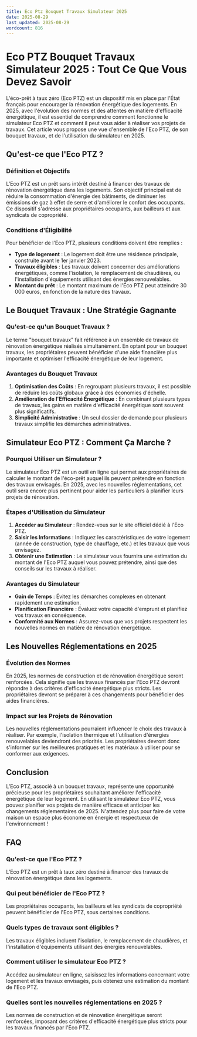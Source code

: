 ```yaml
---
title: Eco Ptz Bouquet Travaux Simulateur 2025
date: 2025-08-29
last_updated: 2025-08-29
wordcount: 816
---
```


# Eco PTZ Bouquet Travaux Simulateur 2025 : Tout Ce Que Vous Devez Savoir

L'éco-prêt à taux zéro (Eco PTZ) est un dispositif mis en place par l'État français pour encourager la rénovation énergétique des logements. En 2025, avec l'évolution des normes et des attentes en matière d'efficacité énergétique, il est essentiel de comprendre comment fonctionne le simulateur Eco PTZ et comment il peut vous aider à réaliser vos projets de travaux. Cet article vous propose une vue d'ensemble de l'Eco PTZ, de son bouquet travaux, et de l'utilisation du simulateur en 2025.

## Qu'est-ce que l'Eco PTZ ?

### Définition et Objectifs

L'Eco PTZ est un prêt sans intérêt destiné à financer des travaux de rénovation énergétique dans les logements. Son objectif principal est de réduire la consommation d'énergie des bâtiments, de diminuer les émissions de gaz à effet de serre et d'améliorer le confort des occupants. Ce dispositif s'adresse aux propriétaires occupants, aux bailleurs et aux syndicats de copropriété.

### Conditions d'Éligibilité

Pour bénéficier de l'Eco PTZ, plusieurs conditions doivent être remplies :

- **Type de logement** : Le logement doit être une résidence principale, construite avant le 1er janvier 2023.
- **Travaux éligibles** : Les travaux doivent concerner des améliorations énergétiques, comme l'isolation, le remplacement de chaudières, ou l'installation d'équipements utilisant des énergies renouvelables.
- **Montant du prêt** : Le montant maximum de l'Eco PTZ peut atteindre 30 000 euros, en fonction de la nature des travaux.

## Le Bouquet Travaux : Une Stratégie Gagnante

### Qu'est-ce qu'un Bouquet Travaux ?

Le terme "bouquet travaux" fait référence à un ensemble de travaux de rénovation énergétique réalisés simultanément. En optant pour un bouquet travaux, les propriétaires peuvent bénéficier d'une aide financière plus importante et optimiser l'efficacité énergétique de leur logement.

### Avantages du Bouquet Travaux

1. **Optimisation des Coûts** : En regroupant plusieurs travaux, il est possible de réduire les coûts globaux grâce à des économies d'échelle.
2. **Amélioration de l'Efficacité Énergétique** : En combinant plusieurs types de travaux, les gains en matière d'efficacité énergétique sont souvent plus significatifs.
3. **Simplicité Administrative** : Un seul dossier de demande pour plusieurs travaux simplifie les démarches administratives.

## Simulateur Eco PTZ : Comment Ça Marche ?

### Pourquoi Utiliser un Simulateur ?

Le simulateur Eco PTZ est un outil en ligne qui permet aux propriétaires de calculer le montant de l'éco-prêt auquel ils peuvent prétendre en fonction des travaux envisagés. En 2025, avec les nouvelles réglementations, cet outil sera encore plus pertinent pour aider les particuliers à planifier leurs projets de rénovation.

### Étapes d'Utilisation du Simulateur

1. **Accéder au Simulateur** : Rendez-vous sur le site officiel dédié à l'Eco PTZ.
2. **Saisir les Informations** : Indiquez les caractéristiques de votre logement (année de construction, type de chauffage, etc.) et les travaux que vous envisagez.
3. **Obtenir une Estimation** : Le simulateur vous fournira une estimation du montant de l'Eco PTZ auquel vous pouvez prétendre, ainsi que des conseils sur les travaux à réaliser.

### Avantages du Simulateur

- **Gain de Temps** : Évitez les démarches complexes en obtenant rapidement une estimation.
- **Planification Financière** : Évaluez votre capacité d'emprunt et planifiez vos travaux en conséquence.
- **Conformité aux Normes** : Assurez-vous que vos projets respectent les nouvelles normes en matière de rénovation énergétique.

## Les Nouvelles Réglementations en 2025

### Évolution des Normes

En 2025, les normes de construction et de rénovation énergétique seront renforcées. Cela signifie que les travaux financés par l'Eco PTZ devront répondre à des critères d'efficacité énergétique plus stricts. Les propriétaires devront se préparer à ces changements pour bénéficier des aides financières.

### Impact sur les Projets de Rénovation

Les nouvelles réglementations pourraient influencer le choix des travaux à réaliser. Par exemple, l'isolation thermique et l'utilisation d'énergies renouvelables deviendront des priorités. Les propriétaires devront donc s'informer sur les meilleures pratiques et les matériaux à utiliser pour se conformer aux exigences.

## Conclusion

L'Eco PTZ, associé à un bouquet travaux, représente une opportunité précieuse pour les propriétaires souhaitant améliorer l'efficacité énergétique de leur logement. En utilisant le simulateur Eco PTZ, vous pouvez planifier vos projets de manière efficace et anticiper les changements réglementaires de 2025. N'attendez plus pour faire de votre maison un espace plus économe en énergie et respectueux de l'environnement !

## FAQ

### Qu'est-ce que l'Eco PTZ ?

L'Eco PTZ est un prêt à taux zéro destiné à financer des travaux de rénovation énergétique dans les logements.

### Qui peut bénéficier de l'Eco PTZ ?

Les propriétaires occupants, les bailleurs et les syndicats de copropriété peuvent bénéficier de l'Eco PTZ, sous certaines conditions.

### Quels types de travaux sont éligibles ?

Les travaux éligibles incluent l'isolation, le remplacement de chaudières, et l'installation d'équipements utilisant des énergies renouvelables.

### Comment utiliser le simulateur Eco PTZ ?

Accédez au simulateur en ligne, saisissez les informations concernant votre logement et les travaux envisagés, puis obtenez une estimation du montant de l'Eco PTZ.

### Quelles sont les nouvelles réglementations en 2025 ?

Les normes de construction et de rénovation énergétique seront renforcées, imposant des critères d'efficacité énergétique plus stricts pour les travaux financés par l'Eco PTZ.